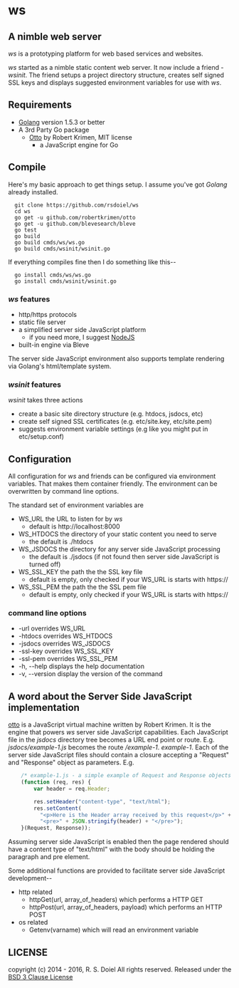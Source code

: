 ws
==

## A nimble web server

_ws_ is a prototyping platform for web based services and websites.

_ws_ started as a nimble static content web server.  It now include a
friend - _wsinit_.  The friend setups a project directory structure,
creates self signed SSL keys and displays suggested
environment variables for use with _ws_.

## Requirements

+ [Golang](http://golang.org) version 1.5.3 or better
+ A 3rd Party Go package
  + [Otto](https://github.com/robertkrimen/otto) by Robert Krimen, MIT license
    + a JavaScript engine for Go

## Compile

Here's my basic approach to get things setup. I assume you've got *Golang* already installed.

```
  git clone https://github.com/rsdoiel/ws
  cd ws
  go get -u github.com/robertkrimen/otto
  go get -u github.com/blevesearch/bleve
  go test
  go build
  go build cmds/ws/ws.go
  go build cmds/wsinit/wsinit.go
```

If everything compiles fine then I do something like this--

```
  go install cmds/ws/ws.go
  go install cmds/wsinit/wsinit.go
```


### _ws_ features

+ http/https protocols
+ static file server
+ a simplified server side JavaScript platform
  + if you need more, I suggest [NodeJS](http://nodejs.org)
+ built-in engine via Bleve

The server side JavaScript environment also supports template rendering via Golang's html/template system.

### _wsinit_ features

_wsinit_ takes three actions

+ create a basic site directory structure (e.g. htdocs, jsdocs, etc)
+ create self signed SSL certificates (e.g. etc/site.key, etc/site.pem)
+ suggests environment variable settings (e.g like you might put in etc/setup.conf)


## Configuration

All configuration for _ws_ and friends can be configured via environment
variables. That makes them container friendly.  The environment can be
overwritten by command line options.

The standard set of environment variables are

+ WS_URL the URL to listen for by _ws_
  + default is http://localhost:8000
+ WS_HTDOCS the directory of your static content you need to serve
  + the default is ./htdocs
+ WS_JSDOCS the directory for any server side JavaScript processing
  + the default is ./jsdocs (if not found then server side JavaScript is turned off)
+ WS_SSL_KEY the path the the SSL key file
  + default is empty, only checked if your WS_URL is starts with https://
+ WS_SSL_PEM the path the the SSL pem file
  + default is empty, only checked if your WS_URL is starts with https://

### command line options

+ -url overrides WS_URL
+ -htdocs overrides WS_HTDOCS
+ -jsdocs overrides WS_JSDOCS
+ -ssl-key overrides WS_SSL_KEY
+ -ssl-pem overrides WS_SSL_PEM
+ -h, --help displays the help documentation
+ -v, --version display the version of the command


## A word about the Server Side JavaScript implementation

[otto](https://github.com/robertkrimen/otto) is a JavaScript virtual machine
written by Robert Krimen. It is the engine that powers _ws_ server side
JavaScript capabilities. Each JavaScript file in the *jsdocs* directory tree
becomes a URL end point or route. E.g. *jsdocs/example-1.js* becomes the
route */example-1*. *example-1*. Each of the server side JavaScript files
should contain a closure accepting a "Request" and "Response" object as
parameters.  E.g.

```JavaScript
    /* example-1.js - a simple example of Request and Response objects */
    (function (req, res) {
        var header = req.Header;

        res.setHeader("content-type", "text/html");
        res.setContent(
          "<p>Here is the Header array received by this request</p>" +
          "<pre>" + JSON.stringify(header) + "</pre>");
    }(Request, Response));
```

Assuming server side JavaScript is enabled then the page rendered should have a
content type of "text/html" with the body should be holding the paragraph and
pre element.

Some additional functions are provided to facilitate server side
JavaScript development--

+ http related
  + httpGet(url, array_of_headers) which performs a HTTP GET
  + httpPost(url, array_of_headers, payload) which performs an HTTP POST
+ os related
  + Getenv(varname) which will read an environment variable


## LICENSE

copyright (c) 2014 - 2016, R. S. Doiel
All rights reserved.
Released under the [BSD 3 Clause License](http://opensource.org/licenses/BSD-3-Clause)

